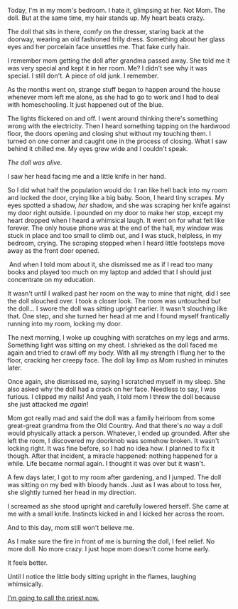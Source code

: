 Today, I'm in my mom's bedroom. I hate it, glimpsing at her. Not Mom. The doll. But at the same time, my hair stands up. My heart beats crazy.



The doll that sits in there, comfy on the dresser, staring back at the doorway, wearing an old fashioned frilly dress. Something about her glass eyes and her porcelain face unsettles me. That fake curly hair. 



I remember mom getting the doll after grandma passed away. She told me it was very special and kept it in her room. Me? I didn't see why it was special. I still don't. A piece of old junk. I remember.



As the months went on, strange stuff began to happen around the house whenever mom left me alone, as she had to go to work and I had to deal with homeschooling. It just happened out of the blue.



The lights flickered on and off. I went around thinking there's something wrong with the electricity. Then I heard something tapping on the hardwood floor, the doors opening and closing shut without my touching them. I turned on one corner and caught one in the process of closing. What I saw behind it chilled me. My eyes grew wide and I couldn't speak. 


*The doll was alive.*


I saw her head facing me and a little knife in her hand.


So I did what half the population would do: I ran like hell back into my room and locked the door, crying like a big baby. Soon, I heard tiny scrapes. My eyes spotted a shadow, *her* shadow, and she was scraping her knife against my door right outside. I pounded on my door to make her stop, except my heart dropped when I heard a whimsical laugh. It went on for what felt like forever. The only house phone was at the end of the hall, my window was stuck in place and too small to climb out, and I was stuck, helpless, in my bedroom, crying. The scraping stopped when I heard little footsteps move away as the front door opened.



 And when I told mom about it, she dismissed me as if I read too many books and played too much on my laptop and added that I should just concentrate on my education.



It wasn't until I walked past her room on the way to mine that night, did I see the doll slouched over. I took a closer look. The room was untouched but the doll… I swore the doll was sitting upright earlier. It wasn't slouching like that. One step, and she turned her head at me and I found myself frantically running into my room, locking my door.



The next morning, I woke up coughing with scratches on my legs and arms. Something light was sitting on my chest. I shrieked as the doll faced me again and tried to crawl off my body. With all my strength I flung her to the floor, cracking her creepy face. The doll lay limp as Mom rushed in minutes later. 



Once again, she dismissed me, saying I scratched myself in my sleep. She also asked why the doll had a crack on her face. Needless to say, I was furious. I clipped my nails! And yeah, I told mom I threw the doll because she just attacked me *again*!



Mom got really mad and said the doll was a family heirloom from some great-great grandma from the Old Country. And that there's *no* way a doll would physically attack a person. Whatever, I ended up grounded. After she left the room, I discovered my doorknob was somehow broken. It wasn't locking right. It was fine before, so I had no idea how. I planned to fix it though. After that incident, a miracle happened: nothing happened for a while. Life became normal again. I thought it was over but it wasn't.



A few days later, I got to my room after gardening, and I jumped. The doll was sitting on my bed with bloody hands. Just as I was about to toss her, she slightly turned her head in my direction. 



I screamed as she stood upright and carefully lowered herself. She came at me with a small knife. Instincts kicked in and I kicked her across the room.



And to this day, mom still won't believe me.



As I make sure the fire in front of me is burning the doll, I feel relief. No more dolI. No more crazy. I just hope mom doesn't come home early.



It feels better.



Until I notice the little body sitting upright in the flames, laughing whimsically.



[I'm going to call the priest now.](https://www.reddit.com/r/TheTalesofEC299?utm_medium=android_app&utm_source=share)